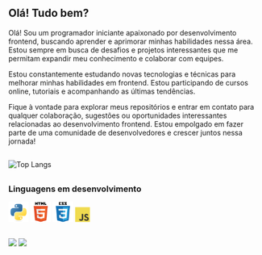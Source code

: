 <div>
<h2>Olá! Tudo bem?</h2>

Olá! Sou um programador iniciante apaixonado por desenvolvimento frontend, buscando aprender e aprimorar minhas habilidades nessa área. Estou sempre em busca de desafios e projetos interessantes que me permitam expandir meu conhecimento e colaborar com equipes.

Estou constantemente estudando novas tecnologias e técnicas para melhorar minhas habilidades em frontend. Estou participando de cursos online, tutoriais e acompanhando as últimas tendências.

Fique à vontade para explorar meus repositórios e entrar em contato para qualquer colaboração, sugestões ou oportunidades interessantes relacionadas ao desenvolvimento frontend. Estou empolgado em fazer parte de uma comunidade de desenvolvedores e crescer juntos nessa jornada!
</div>

##

![Top Langs](https://github-readme-stats.vercel.app/api/top-langs/?username=KaikNunes&layout=compact&theme=dark)

##

<div>
<h3 align="left">Linguagens em desenvolvimento</h3>

<p align="left"> <img src="https://raw.githubusercontent.com/devicons/devicon/master/icons/python/python-original.svg" alt="python" width="40" height="40"/> </a>
<img src="https://raw.githubusercontent.com/devicons/devicon/master/icons/html5/html5-original-wordmark.svg" alt="html5" width="40" height="40"/> </a>
<img src="https://raw.githubusercontent.com/devicons/devicon/master/icons/css3/css3-original-wordmark.svg" alt="css3" width="40" height="40"/> </a>
<img src="https://raw.githubusercontent.com/devicons/devicon/master/icons/javascript/javascript-original.svg" alt="javascript" width="30" height="30"/> </a>
</div>

##

<div> 
  <a href = "mailto:kaikleonardo30@gmail.com"><img src="https://img.shields.io/badge/Gmail-D14836?style=for-the-badge&logo=gmail&logoColor=white" target="_blank"></a>
  <a href="https://www.linkedin.com/in/kaik-nunes-oliveira-092298216/" target="_blank"><img src="https://img.shields.io/badge/LinkedIn-0077B5?style=for-the-badge&logo=linkedin&logoColor=white" target="_blank"></a> 
</div>
